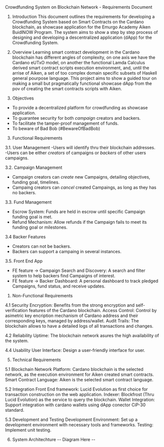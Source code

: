 Crowdfunding System on Blockchain Network - Requirements Document
1. Introduction
This document outlines the requirements for developing a Crowdfunding System based on Smart Contracts on the Cardano  blockchain, as showcase application for the Emurgo Academy Aiken BuidlNOW Program. The system aims to show a step by step process of designing and developing a descentralized application (dApp) for the Crowdfunding System.

2. Overview
Learning smart contract development in the Cardano blockchain has different angles of complexity, on one axis we have the Cardano eUTxO model, on another the functional Lamda Calculus derived smart contract scripts execution environment, and, until the arrise of Aiken, a set of too complex domain specific subsets of Haskell general pourpose language. This project aims to show a guided tour on making a small but pragmatically functional showcase dApp from the pov of creating the smart contracts scripts with Aiken.

3. Objectives
- To provide a decentralized platform for crowdfunding as showcase application.
- To guarantee security for both *campaign* creators and backers.
- To facilitate the tamper-proof management of funds.
- To beware of Bad Bob (#BewareOfBadBob)

3. Functional Requirements

3.1. User Management
  -Users will identify thru their blockchain addresses.  
  -Users can be either *creators* of campaigns or *backers* of other users campaigns. 

3.2. Campaign Management
  - Campaign creators can *create*  new Campaigns, detailing objectives, funding goal, timelines.
  - Campaing creators can *cancel* created Campaings, as long as they has no backers.
<!-- (or any other condition is required, like a deadline) -->
<!-- multiple goals and milestones. -->
<!-- Campaign Dashboard: A dashboard for creators to manage and monitor their Campaigns, including fund status, backer interactions, and updates. -->
<!-- Use this as Optional HandsOn -> Milestone Management: Define and track Campaign milestones. Funds can be released based on milestone achievements. -->
3.3. Fund Management
- Escrow System: Funds are held in escrow until specific Campaign funding goal is met.
- Refund Mechanism: Allow refunds if the Campaign fails to meet its funding goal or milestones.
<!-- Optional HandsOn -> Payment Integration: Support multiple native tokens for funding Campaigns. -->

3.4 Backer Features
- Creators can not be backers.
- Backers can support a campaing in several instances.

<!-- Optional HandsOn -> Retirining Funds: Backers can take out funds according to conditinions (which?). -->
3.5. Front End App
- FE feature -> Campaign Search and Discovery: A  search and filter system to help backers find Campaigns of interest.
- FE feature -> Backer Dashboard: A personal dashboard to track pledged Campaigns, fund status, and receive updates.

1. Non-Functional Requirements

4.1 Security
Encryption: Benefits from the strong encryption and self-verification features of the Cardano blockchain.
Access Control: Control by asimetric key encription mechanism of Cardano address and their corresponding keys, managed by address/wallet.
Audit Trails: The blockchain allows to  have a detailed logs of all transactions and changes.

4.2 Reliability
Uptime: The blockchain network asures the high availability of the system.

4.4 Usability
User Interface: Design a user-friendly interface for user.

5. Technical Requirements

5.1 Blockchain Network
Platform: Cardano blockchain is the selected network, as the execution environment for Aiken created smart contracts.
Smart Contract Language: Aiken is the selected smart contract language.

5.2 Integration
Front End framework: Lucid Evolution as first choice for transaction construction on the web application.
Indexer: Blockfrost (Thru Lucid Evolution) as the service to query the blockchain.
Wallet Integration: Support integration with cardano wallets using dApp conector CiP-30 standard.

5.3 Development and Testing
Development Environment: Set up a development environment with necessary tools and frameworks.
Testing: Implement unit testing.

6. System Architechture
-- Diagram Here -- 